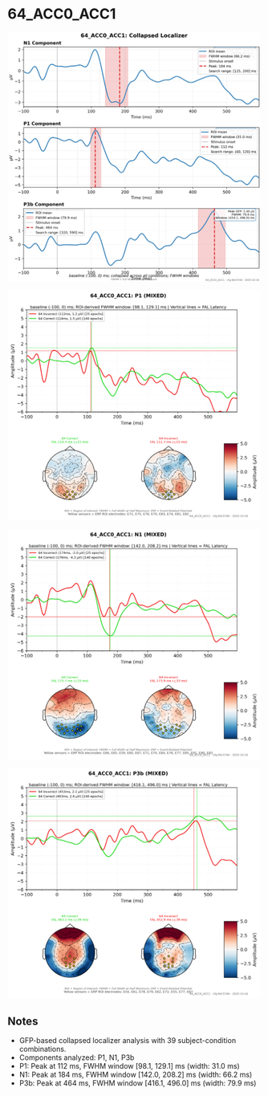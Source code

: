 # 64_ACC0_ACC1

![figure](docs/assets/plots/64_ACC0_ACC1/64_ACC0_ACC1-collapsed_localizer.png)

![figure](docs/assets/plots/64_ACC0_ACC1/64_ACC0_ACC1-P1.png)

![figure](docs/assets/plots/64_ACC0_ACC1/64_ACC0_ACC1-N1.png)

![figure](docs/assets/plots/64_ACC0_ACC1/64_ACC0_ACC1-P3b.png)


## Notes

- GFP-based collapsed localizer analysis with 39 subject-condition combinations.
- Components analyzed: P1, N1, P3b
- P1: Peak at 112 ms, FWHM window [98.1, 129.1] ms (width: 31.0 ms)
- N1: Peak at 184 ms, FWHM window [142.0, 208.2] ms (width: 66.2 ms)
- P3b: Peak at 464 ms, FWHM window [416.1, 496.0] ms (width: 79.9 ms)
